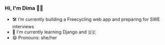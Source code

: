 ### Hi, I'm Dima 👋🏾

- 🛠 I’m currently building a Freecycling web app and preparing for SWE interviews
- 🌱 I'm currently learning Django and 🇩🇪
- 😄 Pronouns: she/her
